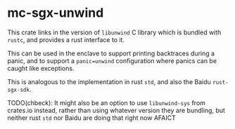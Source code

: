mc-sgx-unwind
==========

This crate links in the version of `libunwind` C library which is bundled with
`rustc`, and provides a rust interface to it.

This can be used in the enclave to support printing backtraces during a panic,
and to support a `panic=unwind` configuration where panics can be caught like
exceptions.

This is analogous to the implementation in rust `std`, and also the Baidu
`rust-sgx-sdk`.

TODO(chbeck): It might also be an option to use `libunwind-sys` from crates.io
instead, rather than using whatever version they are bundling,
but neither rust `std` nor Baidu are doing that right now AFAICT
